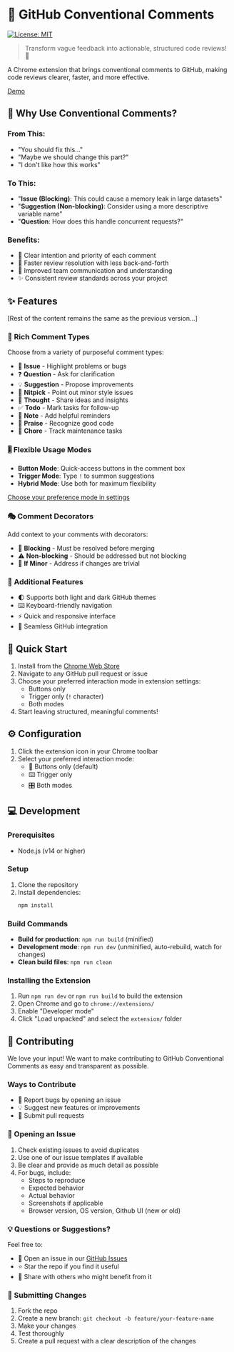 # 🎯 GitHub Conventional Comments

[![License: MIT](https://img.shields.io/badge/License-MIT-yellow.svg)](https://opensource.org/licenses/MIT)

> Transform vague feedback into actionable, structured code reviews! 💪

A Chrome extension that brings conventional comments to GitHub, making code reviews clearer, faster, and more effective.

[Demo](https://github.com/user-attachments/assets/634b3e03-8478-47c4-9336-fdc75247ba9a)

## 🎯 Why Use Conventional Comments?

### From This:

- "You should fix this..."
- "Maybe we should change this part?"
- "I don't like how this works"

### To This:

- "**Issue (Blocking)**: This could cause a memory leak in large datasets"
- "**Suggestion (Non-blocking)**: Consider using a more descriptive variable name"
- "**Question**: How does this handle concurrent requests?"

### Benefits:
- 🎯 Clear intention and priority of each comment
- 🚀 Faster review resolution with less back-and-forth
- 🤝 Improved team communication and understanding
- ✨ Consistent review standards across your project

## ✨ Features

[Rest of the content remains the same as the previous version...]

### 🎨 Rich Comment Types
Choose from a variety of purposeful comment types:
- 🐛 **Issue** - Highlight problems or bugs
- ❓ **Question** - Ask for clarification
- 💡 **Suggestion** - Propose improvements
- 🎯 **Nitpick** - Point out minor style issues
- 💭 **Thought** - Share ideas and insights
- ✅ **Todo** - Mark tasks for follow-up
- 📝 **Note** - Add helpful reminders
- 🌟 **Praise** - Recognize good code
- 🔧 **Chore** - Track maintenance tasks

### 🎚️ Flexible Usage Modes
- **Button Mode**: Quick-access buttons in the comment box
- **Trigger Mode**: Type `!` to summon suggestions
- **Hybrid Mode**: Use both for maximum flexibility

[Choose your preference mode in settings](https://github.com/user-attachments/assets/d8fe7c6e-9226-4bb7-819b-f3927d43d0f4)

### 🎭 Comment Decorators
Add context to your comments with decorators:
- 🚫 **Blocking** - Must be resolved before merging
- ⚠️ **Non-blocking** - Should be addressed but not blocking
- 📌 **If Minor** - Address if changes are trivial

### 🎪 Additional Features
- 🌓 Supports both light and dark GitHub themes
- ⌨️ Keyboard-friendly navigation
- ⚡ Quick and responsive interface
- 🔄 Seamless GitHub integration

## 🚀 Quick Start

1. Install from the [Chrome Web Store](your-extension-link)
2. Navigate to any GitHub pull request or issue
3. Choose your preferred interaction mode in extension settings:
   - Buttons only
   - Trigger only (`!` character)
   - Both modes
4. Start leaving structured, meaningful comments!

## ⚙️ Configuration

1. Click the extension icon in your Chrome toolbar
2. Select your preferred interaction mode:
   - 🔘 Buttons only (default)
   - ⌨️ Trigger only
   - 🎛️ Both modes

## 💻 Development

### Prerequisites

- Node.js (v14 or higher)

### Setup

1. Clone the repository
2. Install dependencies:
   ```bash
   npm install
   ```

### Build Commands

- **Build for production**: `npm run build` (minified)
- **Development mode**: `npm run dev` (unminified, auto-rebuild, watch for changes)
- **Clean build files**: `npm run clean`

### Installing the Extension

1. Run `npm run dev` or `npm run build` to build the extension
2. Open Chrome and go to `chrome://extensions/`
3. Enable "Developer mode"
4. Click "Load unpacked" and select the `extension/` folder

## 🤝 Contributing

We love your input! We want to make contributing to GitHub Conventional Comments as easy and transparent as possible.

### Ways to Contribute
- 🐛 Report bugs by opening an issue
- 💡 Suggest new features or improvements
- 🔧 Submit pull requests

### 🐛 Opening an Issue
1. Check existing issues to avoid duplicates
2. Use one of our issue templates if available
3. Be clear and provide as much detail as possible
4. For bugs, include:
    - Steps to reproduce
    - Expected behavior
    - Actual behavior
    - Screenshots if applicable
    - Browser version, OS version, Github UI (new or old)

### 💡 Questions or Suggestions?
Feel free to:
- 🎫 Open an issue in our [GitHub Issues](https://github.com/dautroc/github-conventional-comments/issues)
- ⭐ Star the repo if you find it useful
- 📢 Share with others who might benefit from it

### 🔧 Submitting Changes
1. Fork the repo
2. Create a new branch: `git checkout -b feature/your-feature-name`
3. Make your changes
4. Test thoroughly
5. Create a pull request with a clear description of the changes

